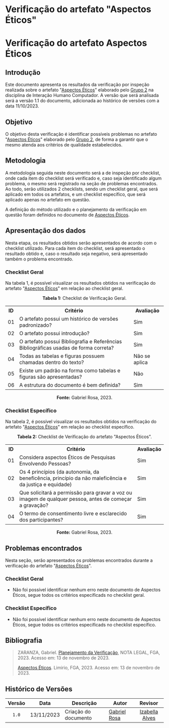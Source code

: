 # Verificação do artefato "Aspectos Éticos"

# Verificação do artefato Aspectos Éticos

## Introdução 

Este documento apresenta os resultados da verificação por inspeção realizada sobre o artefato "[Aspectos Éticos](https://interacao-humano-computador.github.io/2023.2-Ventoy/AnaliseDeRequisitos/aspectosEticos/)" elaborado pelo [Grupo 2](https://interacao-humano-computador.github.io/2023.2-Ventoy/) na disciplina de Interação Humano Computador. A versão que será analisada será a versão 1.1 do documento, adicionada ao histórico de versões com a data 11/10/2023.

## Objetivo

O objetivo desta verificação é identificar possíveis problemas no artefato "[Aspectos Éticos](https://interacao-humano-computador.github.io/2023.2-Ventoy/AnaliseDeRequisitos/aspectosEticos/)" elaborado pelo [Grupo 2](https://interacao-humano-computador.github.io/2023.2-Ventoy/), de forma a garantir que o mesmo atenda aos critérios de qualidade estabelecidos.

## Metodologia

A metodologia seguida neste documento será a de inspeção por checklist, onde cada item do checklist será verificado e, caso seja identificado algum problema, o mesmo será registrado na seção de problemas encontrados. Ao todo, serão utilizados 2 checklists, sendo um checklist geral, que será aplicado em todos os artefatos, e um checklist específico, que será aplicado apenas no artefato em questão.

A definição do método utilizado e o planejamento da verificação em questão foram definidos no documento de [Aspectos Éticos](https://interacao-humano-computador.github.io/2023.2-Ventoy/AnaliseDeRequisitos/aspectosEticos/).

## Apresentação dos dados

Nesta etapa, os resultados obtidos serão apresentados de acordo com o checklist utilizado. Para cada item do checklist, será apresentado o resultado obtido e, caso o resultado seja negativo, será apresentado também o problema encontrado.

### Checklist Geral

Na tabela 1, é possível visualizar os resultados obtidos na verificação do artefato "[Aspectos Éticos](https://interacao-humano-computador.github.io/2023.2-Ventoy/AnaliseDeRequisitos/aspectosEticos/)" em relação ao checklist geral.

<div align="center">
<p><b>Tabela 1:</b> Checklist de Verificação Geral.</p>

  <table>
    <tr>
      <th>ID</th>
      <th>Critério</th>
      <th>Avaliação</th>
    </tr>
    <tr>
      <td>01</td>
      <td>O artefato possui um histórico de versões padronizado?</td>
      <td>Sim</td>
    </tr>
    <tr>
      <td>02</td>
      <td>O artefato possui introdução?</td>
      <td>Sim</td>
    </tr>
    <tr>
      <td>03</td>
      <td>O artefato possui Bibliografia e Referências Bibliográficas usadas de forma correta?</td>
      <td>Sim</td>
    </tr>
    <tr>
      <td>04</td>
      <td>Todas as tabelas e figuras possuem chamadas dentro do texto?</td>
      <td>Não se aplica</td>
    </tr>
    <tr>
      <td>05</td>
      <td>Existe um padrão na forma como tabelas e figuras são apresentadas?</td>
      <td>Não</td>
    </tr>
    <tr>
      <td>06</td>
      <td>A estrutura do documento é bem definida?</td>
      <td>Sim</td>
    </tr>
  </table>

<p><b>Fonte:</b> Gabriel Rosa, 2023.</p>
</div>

### Checklist Específico

Na tabela 2, é possível visualizar os resultados obtidos na verificação do artefato "[Aspectos Éticos](https://interacao-humano-computador.github.io/2023.2-Ventoy/AnaliseDeRequisitos/aspectosEticos/)" em relação ao checklist específico.

<div align="center">
<p><b>Tabela 2:</b> Checklist de Verificação do artefato "Aspectos Éticos".</p>

  <table>
    <tr>
      <th>ID</th>
      <th>Critério</th>
      <th>Avaliação</th>
    </tr>
    <tr>
      <td>01</td>
      <td> Considera aspectos Éticos de Pesquisas Envolvendo Pessoas?
</td>
      <td>Sim</td>
    </tr>
    <tr>
      <td>02</td>
      <td>Os 4 princípios (da autonomia, da beneficência, princípio da não maleficência e da justiça e equidade)</td>
      <td>Sim</td>
    </tr>
    <tr>
      <td>03</td>
      <td>Que solicitará a permissão para gravar a voz ou imagem de qualquer pessoa, antes de começar a
gravação?</td>
      <td>Sim</td>
    </tr>
    <tr>
      <td>04</td>
      <td>O termo de consentimento livre e esclarecido dos participantes?</td>
      <td>Sim</td>
    </tr>
  </table>

<p><b>Fonte:</b> Gabriel Rosa, 2023.</p>
</div>


## Problemas encontrados

Nesta seção, serão apresentados os problemas encontrados durante a verificação do artefato "[Aspectos Éticos](https://interacao-humano-computador.github.io/2023.2-Ventoy/AnaliseDeRequisitos/aspectosEticos/)".

### Checklist Geral

- Não foi possível identificar nenhum erro neste documento de Aspectos Éticos, segue todos os critérios especificads no checklist geral.


### Checklist Específico

- Não foi possível identificar nenhum erro neste documento de Aspectos Éticos, segue todos os critérios especificads no checklist específico.

## Bibliografia
>
> ZARANZA, Gabriel. [Planejamento da Verificação](https://github.com/Interacao-Humano-Computador/2023.2-NotaLegal/blob/main/docs/verificacao/Grupo%202/Entrega%202/planejamento-verificacao.md), NOTA LEGAL, FGA, 2023. Acesso em: 13 de novembro de 2023.
>
> [Aspectos Éticos](https://interacao-humano-computador.github.io/2023.2-Ventoy/AnaliseDeRequisitos/aspectosEticos/#historico-de-versoes). Limirio, FGA, 2023. Acesso em: 13 de novembro de 2023.

## Histórico de Versões

| Versão | Data   | Descrição     | Autor     |  Revisor        |
| :----: | ------ | ------------- | --------- | :-------------: |
| `1.0`  | 13/11/2023 | Criação do documento  | [Gabriel Rosa](https://github.com/gabrielrosa09) | [Izabella Alves](https://github/izabellaalves)  |